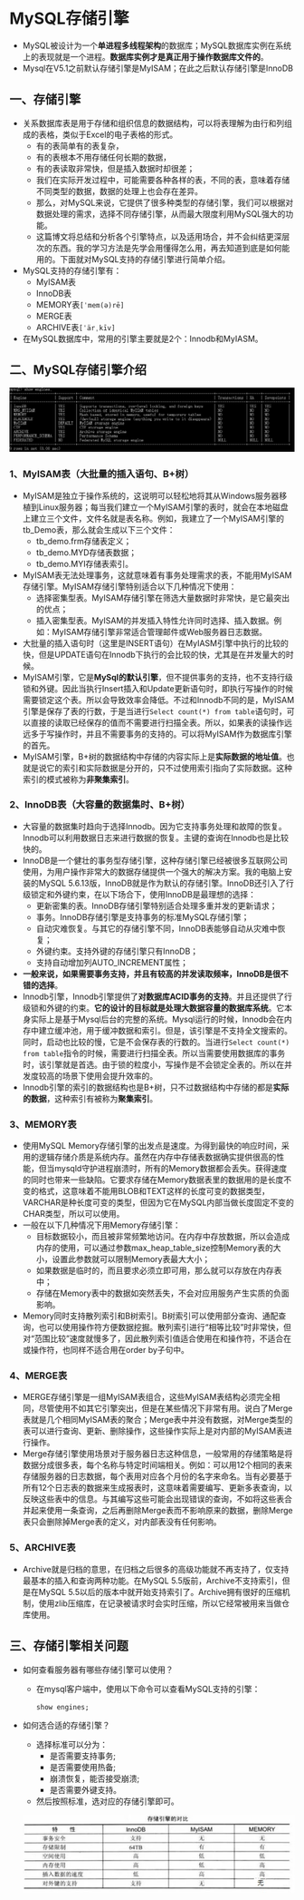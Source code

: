 # MySQL存储引擎

- MySQL被设计为一个**单进程多线程架构**的数据库；MySQL数据库实例在系统上的表现就是一个进程。**数据库实例才是真正用于操作数据库文件的**。
- Mysql在V5.1之前默认存储引擎是MyISAM；在此之后默认存储引擎是InnoDB

## 一、存储引擎
- 关系数据库表是用于存储和组织信息的数据结构，可以将表理解为由行和列组成的表格，类似于Excel的电子表格的形式。
  - 有的表简单有的表复杂，
  - 有的表根本不用存储任何长期的数据，
  - 有的表读取非常快，但是插入数据时却很差；
  - 我们在实际开发过程中，可能需要各种各样的表，不同的表，意味着存储不同类型的数据，数据的处理上也会存在差异。
  - 那么，对MySQL来说，它提供了很多种类型的存储引擎，我们可以根据对数据处理的需求，选择不同存储引擎，从而最大限度利用MySQL强大的功能。
  - 这篇博文将总结和分析各个引擎特点，以及适用场合，并不会纠结更深层次的东西。我的学习方法是先学会用懂得怎么用，再去知道到底是如何能用的。下面就对MySQL支持的存储引擎进行简单介绍。
- MySQL支持的存储引擎有：
	- MyISAM表
	- InnoDB表
	- MEMORY表`[ˈmem(ə)rē]`
	- MERGE表
	- ARCHIVE表`[ˈärˌkīv]`
- 在MySQL数据库中，常用的引擎主要就是2个：Innodb和MyIASM。

## 二、MySQL存储引擎介绍

  ![MySQL存储引擎](./img/008.png)

### 1、MyISAM表（大批量的插入语句、B+树）
- MyISAM是独立于操作系统的，这说明可以轻松地将其从Windows服务器移植到Linux服务器；每当我们建立一个MyISAM引擎的表时，就会在本地磁盘上建立三个文件，文件名就是表名称。例如，我建立了一个MyISAM引擎的tb_Demo表，那么就会生成以下三个文件：
  - tb_demo.frm存储表定义；
  - tb_demo.MYD存储表数据；
  - tb_demo.MYI存储表索引。
- MyISAM表无法处理事务，这就意味着有事务处理需求的表，不能用MyISAM存储引擎。MyISAM存储引擎特别适合以下几种情况下使用：
  - 选择密集型表。MyISAM存储引擎在筛选大量数据时非常快，是它最突出的优点；
  - 插入密集型表。MyISAM的并发插入特性允许同时选择、插入数据。例如：MyISAM存储引擎非常适合管理邮件或Web服务器日志数据。
- 大批量的插入语句时（这里是INSERT语句）在MyIASM引擎中执行的比较的快，但是UPDATE语句在Innodb下执行的会比较的快，尤其是在并发量大的时候。
- MyISAM引擎，它是**MySql的默认引擎**，但不提供事务的支持，也不支持行级锁和外键。因此当执行Insert插入和Update更新语句时，即执行写操作的时候需要锁定这个表。所以会导致效率会降低。不过和Innodb不同的是，MyISAM引擎是保存了表的行数，于是当进行`Select count(*) from table`语句时，可以直接的读取已经保存的值而不需要进行扫描全表。所以，如果表的读操作远远多于写操作时，并且不需要事务的支持的。可以将MyISAM作为数据库引擎的首先。
- MyISAM引擎，B+树的数据结构中存储的内容实际上是**实际数据的地址值**。也就是说它的索引和实际数据是分开的，只不过使用索引指向了实际数据。这种索引的模式被称为**非聚集索引**。
### 2、InnoDB表（大容量的数据集时、B+树）
- 大容量的数据集时趋向于选择Innodb。因为它支持事务处理和故障的恢复。Innodb可以利用数据日志来进行数据的恢复。主键的查询在Innodb也是比较快的。
- InnoDB是一个健壮的事务型存储引擎，这种存储引擎已经被很多互联网公司使用，为用户操作非常大的数据存储提供一个强大的解决方案。我的电脑上安装的MySQL 5.6.13版，InnoDB就是作为默认的存储引擎。InnoDB还引入了行级锁定和外键约束，在以下场合下，使用InnoDB是最理想的选择：
  - 更新密集的表。InnoDB存储引擎特别适合处理多重并发的更新请求；
  - 事务。InnoDB存储引擎是支持事务的标准MySQL存储引擎；
  - 自动灾难恢复。与其它的存储引擎不同，InnoDB表能够自动从灾难中恢复；
  - 外键约束。支持外键的存储引擎只有InnoDB；
  - 支持自动增加列AUTO_INCREMENT属性；
- **一般来说，如果需要事务支持，并且有较高的并发读取频率，InnoDB是很不错的选择**。
- Innodb引擎，Innodb引擎提供了**对数据库ACID事务的支持**。并且还提供了行级锁和外键的约束。**它的设计的目标就是处理大数据容量的数据库系统**。它本身实际上是基于Mysql后台的完整的系统。Mysql运行的时候，Innodb会在内存中建立缓冲池，用于缓冲数据和索引。但是，该引擎是不支持全文搜索的。同时，启动也比较的慢，它是不会保存表的行数的。当进行`Select count(*) from table`指令的时候，需要进行扫描全表。所以当需要使用数据库的事务时，该引擎就是首选。由于锁的粒度小，写操作是不会锁定全表的。所以在并发度较高的场景下使用会提升效率的。
- Innodb引擎的索引的数据结构也是B+树，只不过数据结构中存储的都是**实际的数据**，这种索引有被称为**聚集索引**。

### 3、MEMORY表
- 使用MySQL Memory存储引擎的出发点是速度。为得到最快的响应时间，采用的逻辑存储介质是系统内存。虽然在内存中存储表数据确实提供很高的性能，但当mysqld守护进程崩溃时，所有的Memory数据都会丢失。获得速度的同时也带来一些缺陷。它要求存储在Memory数据表里的数据用的是长度不变的格式，这意味着不能用BLOB和TEXT这样的长度可变的数据类型，VARCHAR是种长度可变的类型，但因为它在MySQL内部当做长度固定不变的CHAR类型，所以可以使用。
- 一般在以下几种情况下用Memory存储引擎：
	- 目标数据较小，而且被非常频繁地访问。在内存中存放数据，所以会造成内存的使用，可以通过参数max_heap_table_size控制Memory表的大小，设置此参数就可以限制Memory表最大大小；
	- 如果数据是临时的，而且要求必须立即可用，那么就可以存放在内存表中；
	- 存储在Memory表中的数据如突然丢失，不会对应用服务产生实质的负面影响。
- Memory同时支持散列索引和B树索引。B树索引可以使用部分查询、通配查询，也可以使用操作符方便数据挖掘。散列索引进行“相等比较”时非常快，但对“范围比较”速度就慢多了，因此散列索引值适合使用在和操作符，不适合在或操作符，也同样不适合用在order by子句中。

### 4、MERGE表
- MERGE存储引擎是一组MyISAM表组合，这些MyISAM表结构必须完全相同，尽管使用不如其它引擎突出，但是在某些情况下非常有用。说白了Merge表就是几个相同MyISAM表的聚合；Merge表中并没有数据，对Merge类型的表可以进行查询、更新、删除操作，这些操作实际上是对内部的MyISAM表进行操作。
- Merge存储引擎使用场景对于服务器日志这种信息，一般常用的存储策略是将数据分成很多表，每个名称与特定时间端相关。例如：可以用12个相同的表来存储服务器的日志数据，每个表用对应各个月份的名字来命名。当有必要基于所有12个日志表的数据来生成报表时，这意味着需要编写、更新多表查询，以反映这些表中的信息。与其编写这些可能会出现错误的查询，不如将这些表合并起来使用一条查询，之后再删除Merge表而不影响原来的数据，删除Merge表只会删除掉Merge表的定义，对内部表没有任何影响。

### 5、ARCHIVE表
- Archive就是归档的意思，在归档之后很多的高级功能就不再支持了，仅支持最基本的插入和查询两种功能。在MySQL 5.5版前，Archive不支持索引，但是在MySQL 5.5以后的版本中就开始支持索引了。Archive拥有很好的压缩机制，使用zlib压缩库，在记录被请求时会实时压缩，所以它经常被用来当做仓库使用。

## 三、存储引擎相关问题
- 如何查看服务器有哪些存储引擎可以使用？
	- 在mysql客户端中，使用以下命令可以查看MySQL支持的引擎：
	  ```sql
	  show engines;
	  ```
- 如何选合适的存储引擎？
	- 选择标准可以分为：
		- 是否需要支持事务;
		- 是否需要使用热备;
		- 崩溃恢复，能否接受崩溃;
		- 是否需要外键支持。
	- 然后按照标准，选对应的存储引擎即可。

	![InnoDB、MyISAM、MEMORY的对比](./img/007.jpg)


















